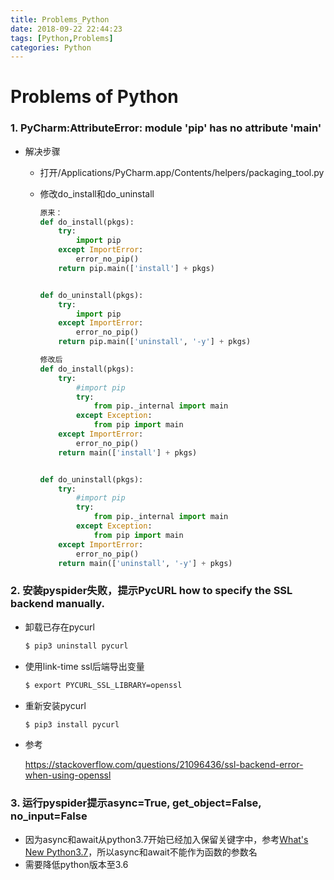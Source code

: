 ```yaml
---
title: Problems_Python
date: 2018-09-22 22:44:23
tags: [Python,Problems]
categories: Python
---
```


# Problems of Python

### 1. PyCharm:AttributeError: module 'pip' has no attribute 'main'

* 解决步骤

  * 打开/Applications/PyCharm.app/Contents/helpers/packaging_tool.py

  * 修改do_install和do_uninstall

    ```python
    原来：
    def do_install(pkgs):
        try:
            import pip
        except ImportError:
            error_no_pip()
        return pip.main(['install'] + pkgs)
    
    
    def do_uninstall(pkgs):
        try:
            import pip
        except ImportError:
            error_no_pip()
        return pip.main(['uninstall', '-y'] + pkgs)
    
    修改后
    def do_install(pkgs):
        try:
            #import pip
            try:
                from pip._internal import main
            except Exception:
                from pip import main
        except ImportError:
            error_no_pip()
        return main(['install'] + pkgs)
    
    
    def do_uninstall(pkgs):
        try:
            #import pip
            try:
                from pip._internal import main
            except Exception:
                from pip import main
        except ImportError:
            error_no_pip()
        return main(['uninstall', '-y'] + pkgs)
    ```


### 2. 安装pyspider失败，提示PycURL how to specify the SSL backend manually.

* 卸载已存在pycurl

  ```bash
  $ pip3 uninstall pycurl
  ```

* 使用link-time ssl后端导出变量

  ```bash
  $ export PYCURL_SSL_LIBRARY=openssl
  ```

* 重新安装pycurl

  ```bash
  $ pip3 install pycurl
  ```

* 参考

  https://stackoverflow.com/questions/21096436/ssl-backend-error-when-using-openssl

### 3. 运行pyspider提示async=True, get_object=False, no_input=False

* 因为async和await从python3.7开始已经加入保留关键字中，参考[What's New Python3.7](https://docs.python.org/3.7/whatsnew/3.7.html)，所以async和await不能作为函数的参数名
* 需要降低python版本至3.6
